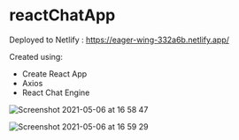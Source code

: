 # reactChatApp

Deployed to Netlify : https://eager-wing-332a6b.netlify.app/

Created using:
- Create React App
- Axios
- React Chat Engine


![Screenshot 2021-05-06 at 16 58 47](https://user-images.githubusercontent.com/66824231/117329758-e1b01580-ae8c-11eb-9f1a-ebb4b51c9278.jpg)


![Screenshot 2021-05-06 at 16 59 29](https://user-images.githubusercontent.com/66824231/117329776-e5439c80-ae8c-11eb-8248-2b8aad20bb6a.jpg)



